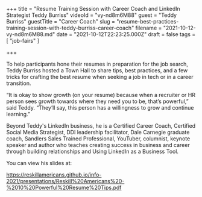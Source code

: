 +++
title = "Resume Training Session with Career Coach and LinkedIn Strategist Teddy Burriss"
videoId = "vy-nd8m6M88"
guest = "Teddy Burriss"
guestTitle = "Career Coach"
slug = "resume-best-practices-training-session-with-teddy-burriss-career-coach"
filename = "2021-10-12-vy-nd8m6M88.md"
date = "2021-10-12T22:23:25.000Z"
draft = false
tags = [ "job-fairs" ]

+++

To help participants hone their resumes in preparation for the job search, Teddy Burriss hosted a Town Hall to share tips, best practices, and a few tricks for crafting the best resume when seeking a job in tech or in a career transition.  

“It is okay to show growth (on your resume) because when a recruiter or HR person sees growth towards where they need you to be, that’s powerful,” said Teddy. “They’ll say, this person has a willingness to grow and continue learning.” 

Beyond Teddy's LinkedIn business, he is a Certified Career Coach, Certified Social Media Strategist, DDI leadership facilitator, Dale Carnegie graduate coach, Sandlers Sales Trained Professional, YouTuber, columnist, keynote speaker and author who teaches creating success in business and career through building relationships and Using LinkedIn as a Business Tool.   

You can view his slides at:

https://reskillamericans.github.io/info-2021/presentations/Reskill%20Americans%20-%2010%20Powerful%20Resume%20Tips.pdf
